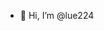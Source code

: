 - 👋 Hi, I’m @lue224

<!---
lue224/lue224 is a ✨ special ✨ repository because its `README.md` (this file) appears on your GitHub profile.
You can click the Preview link to take a look at your changes.
--->
